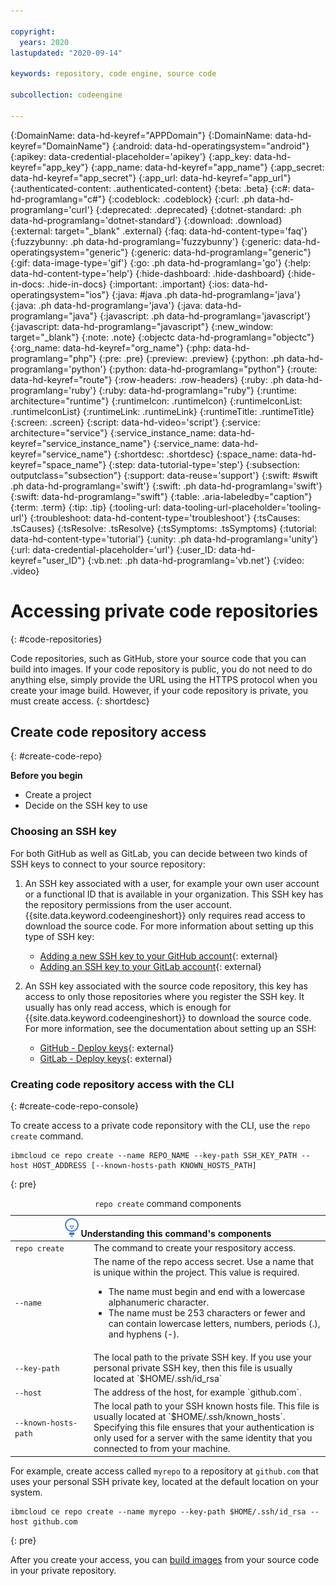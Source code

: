 ```yaml
---

copyright:
  years: 2020
lastupdated: "2020-09-14"

keywords: repository, code engine, source code

subcollection: codeengine

---
```


{:DomainName: data-hd-keyref="APPDomain"}
{:DomainName: data-hd-keyref="DomainName"}
{:android: data-hd-operatingsystem="android"}
{:apikey: data-credential-placeholder='apikey'}
{:app_key: data-hd-keyref="app_key"}
{:app_name: data-hd-keyref="app_name"}
{:app_secret: data-hd-keyref="app_secret"}
{:app_url: data-hd-keyref="app_url"}
{:authenticated-content: .authenticated-content}
{:beta: .beta}
{:c#: data-hd-programlang="c#"}
{:codeblock: .codeblock}
{:curl: .ph data-hd-programlang='curl'}
{:deprecated: .deprecated}
{:dotnet-standard: .ph data-hd-programlang='dotnet-standard'}
{:download: .download}
{:external: target="_blank" .external}
{:faq: data-hd-content-type='faq'}
{:fuzzybunny: .ph data-hd-programlang='fuzzybunny'}
{:generic: data-hd-operatingsystem="generic"}
{:generic: data-hd-programlang="generic"}
{:gif: data-image-type='gif'}
{:go: .ph data-hd-programlang='go'}
{:help: data-hd-content-type='help'}
{:hide-dashboard: .hide-dashboard}
{:hide-in-docs: .hide-in-docs}
{:important: .important}
{:ios: data-hd-operatingsystem="ios"}
{:java: #java .ph data-hd-programlang='java'}
{:java: .ph data-hd-programlang='java'}
{:java: data-hd-programlang="java"}
{:javascript: .ph data-hd-programlang='javascript'}
{:javascript: data-hd-programlang="javascript"}
{:new_window: target="_blank"}
{:note: .note}
{:objectc data-hd-programlang="objectc"}
{:org_name: data-hd-keyref="org_name"}
{:php: data-hd-programlang="php"}
{:pre: .pre}
{:preview: .preview}
{:python: .ph data-hd-programlang='python'}
{:python: data-hd-programlang="python"}
{:route: data-hd-keyref="route"}
{:row-headers: .row-headers}
{:ruby: .ph data-hd-programlang='ruby'}
{:ruby: data-hd-programlang="ruby"}
{:runtime: architecture="runtime"}
{:runtimeIcon: .runtimeIcon}
{:runtimeIconList: .runtimeIconList}
{:runtimeLink: .runtimeLink}
{:runtimeTitle: .runtimeTitle}
{:screen: .screen}
{:script: data-hd-video='script'}
{:service: architecture="service"}
{:service_instance_name: data-hd-keyref="service_instance_name"}
{:service_name: data-hd-keyref="service_name"}
{:shortdesc: .shortdesc}
{:space_name: data-hd-keyref="space_name"}
{:step: data-tutorial-type='step'}
{:subsection: outputclass="subsection"}
{:support: data-reuse='support'}
{:swift: #swift .ph data-hd-programlang='swift'}
{:swift: .ph data-hd-programlang='swift'}
{:swift: data-hd-programlang="swift"}
{:table: .aria-labeledby="caption"}
{:term: .term}
{:tip: .tip}
{:tooling-url: data-tooling-url-placeholder='tooling-url'}
{:troubleshoot: data-hd-content-type='troubleshoot'}
{:tsCauses: .tsCauses}
{:tsResolve: .tsResolve}
{:tsSymptoms: .tsSymptoms}
{:tutorial: data-hd-content-type='tutorial'}
{:unity: .ph data-hd-programlang='unity'}
{:url: data-credential-placeholder='url'}
{:user_ID: data-hd-keyref="user_ID"}
{:vb.net: .ph data-hd-programlang='vb.net'}
{:video: .video}


# Accessing private code repositories
{: #code-repositories}

Code repositories, such as GitHub, store your source code that you can build into images. If your code repository is public, you do not need to do anything else, simply provide the URL using the HTTPS protocol when you create your image build. However, if your code repository is private, you must create access.
{: shortdesc}

## Create code repository access
{: #create-code-repo}

**Before you begin**

- Create a project
- Decide on the SSH key to use

### Choosing an SSH key

For both GitHub as well as GitLab, you can decide between two kinds of SSH keys to connect to your source repository:

1. An SSH key associated with a user, for example your own user account or a functional ID that is available in your organization. This SSH key has the repository permissions from the user account. {{site.data.keyword.codeengineshort}} only requires read access to download the source code. For more information about setting up this type of SSH key:
   - [Adding a new SSH key to your GitHub account](https://docs.github.com/en/github/authenticating-to-github/adding-a-new-ssh-key-to-your-github-account){: external}
   - [Adding an SSH key to your GitLab account](https://docs.gitlab.com/ee/ssh/#adding-an-ssh-key-to-your-gitlab-account){: external}
   
2. An SSH key associated with the source code repository, this key has access to only those repositories where you register the SSH key. It usually has only read access, which is enough for {{site.data.keyword.codeengineshort}} to download the source code. For more information, see the documentation about setting up an SSH:
   - [GitHub - Deploy keys](https://developer.github.com/v3/guides/managing-deploy-keys/#deploy-keys){: external}
   - [GitLab - Deploy keys](https://docs.gitlab.com/ee/user/project/deploy_keys/){: external}

### Creating code repository access with the CLI
{: #create-code-repo-console}

To create access to a private code reponsitory with the CLI, use the `repo create` command.

```
ibmcloud ce repo create --name REPO_NAME --key-path SSH_KEY_PATH --host HOST_ADDRESS [--known-hosts-path KNOWN_HOSTS_PATH]
```
{: pre}
<table>
  <caption><code>repo create</code> command components</caption>
   <thead>
    <col width="25%">
    <col width="75%">
   <th colspan=2><img src="images/idea.png" alt="Idea icon"/> Understanding this command's components</th>
   </thead>
   <tbody>
   <tr>
   <td><code>repo create</code></td>
   <td>The command to create your respository access.</td>
   </tr>
   <tr>
   <td><code>--name</code></td>
   <td>The name of the repo access secret. Use a name that is unique within the project. This value is required.
     <ul>
     <li>The name must begin and end with a lowercase alphanumeric character.</li>
     <li>The name must be 253 characters or fewer and can contain lowercase letters, numbers, periods (.), and hyphens (-).</li>
     </ul>
   </td>
   </tr>
   <tr>
   <td><code>--key-path</code></td>
   <td>The local path to the private SSH key. If you use your personal private SSH key, then this file is usually located at `$HOME/.ssh/id_rsa`</td>
   </tr>
      <tr>
   <td><code>--host</code></td>
   <td>The address of the host, for example `github.com`.</td>
   </tr>
   <tr>
   <td><code>--known-hosts-path</code></td>
   <td>The local path to your SSH known hosts file. This file is usually located at `$HOME/.ssh/known_hosts`. Specifying this file ensures that your authentication is only used for a server with the same identity that you connected to from your machine.</td>
   </tr>
   </tbody></table>
   
   For example, create access called `myrepo` to a repository at `github.com` that uses your personal SSH private key, located at the default location on your system.
   
```
ibmcloud ce repo create --name myrepo --key-path $HOME/.ssh/id_rsa --host github.com
```
{: pre}

After you create your access, you can [build images](/docs/codeengine?topic=codeengine-plan-build) from your source code in your private repository.
